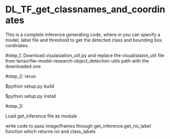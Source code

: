 # DL_TF_get_classnames_and_coordinates
This is a complete inference generating code, where in you can specify a model, label file and threshold to get the detected class and bounding box cordinates.

#step_1:
Download visulasiation_util.py and replace the visualistaion_util file from tensorflw-model-research-object_detection-utils path with the downloaded one

#step_2: rerun 

$python setup.py build

$python setup.py install

#step_3: 

Load get_inference file as module

write code to pass image/frames through get_inference.get_roi_label function which returns roi and class_labels
